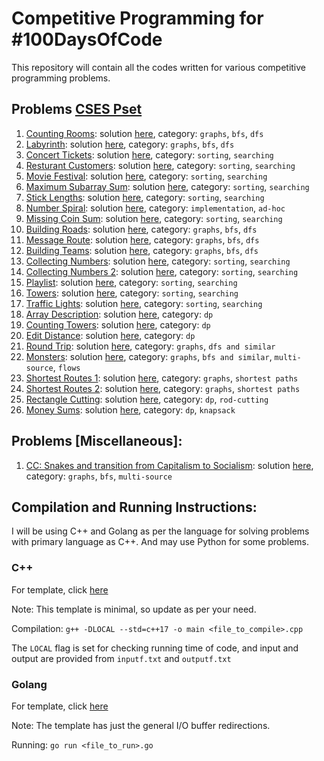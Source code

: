 # Competitive Programming for #100DaysOfCode

This repository will contain all the codes written for various competitive programming problems.

## Problems [CSES Pset](https://cses.fi/problemset/)

1. [Counting Rooms](https://cses.fi/problemset/task/1192): solution [here](/counting-rooms.cpp), category: `graphs`, `bfs`, `dfs`
2. [Labyrinth](https://cses.fi/problemset/task/1193): solution [here](/labyrinth.cpp), category: `graphs`, `bfs`, `dfs`
3. [Concert Tickets](https://cses.fi/problemset/task/1091): solution [here](/concert-tickets.cpp), category: `sorting`, `searching`
4. [Resturant Customers](https://cses.fi/problemset/task/1619): solution [here](/resturant-customers.cpp), category: `sorting`, `searching`
5. [Movie Festival](https://cses.fi/problemset/task/1629): solution [here](/movie-festival.cpp), category: `sorting`, `searching`
6. [Maximum Subarray Sum](https://cses.fi/problemset/task/1643): solution [here](/max-subarray-sum.cpp), category: `sorting`, `searching`
7. [Stick Lengths](https://cses.fi/problemset/task/1074): solution [here](/stick-lengths.cpp), category: `sorting`, `searching`
8. [Number Spiral](https://cses.fi/problemset/task/1071): solution [here](/number-spiral.cpp), category: `implementation`, `ad-hoc`
9. [Missing Coin Sum](https://cses.fi/problemset/task/2183): solution [here](/missing-coin-sum.cpp), category: `sorting`, `searching`
10. [Building Roads](https://cses.fi/problemset/task/1666): solution [here](/building-roads.cpp), category: `graphs`, `bfs`, `dfs`
11. [Message Route](https://cses.fi/problemset/task/1667): solution [here](/message-route.cpp), category: `graphs`, `bfs`, `dfs`
10. [Building Teams](https://cses.fi/problemset/task/1668): solution [here](/building-teams.cpp), category: `graphs`, `bfs`, `dfs`
11. [Collecting Numbers](https://cses.fi/problemset/task/2216): solution [here](/collecting-numbers.cpp), category: `sorting`, `searching`
12. [Collecting Numbers 2](https://cses.fi/problemset/task/2217): solution [here](/collecting-numbers-2.cpp), category: `sorting`, `searching`
13. [Playlist](https://cses.fi/problemset/task/1141): solution [here](/playlist.cpp), category: `sorting`, `searching`
14. [Towers](https://cses.fi/problemset/task/1073): solution [here](/towers.cpp), category: `sorting`, `searching`
15. [Traffic Lights](https://cses.fi/problemset/task/1163): solution [here](/traffic-lights.cpp), category: `sorting`, `searching`
16. [Array Description](https://cses.fi/problemset/task/1746): solution [here](/array-description.cpp), category: `dp`
17. [Counting Towers](https://cses.fi/problemset/task/2413): solution [here](/counting-towers.cpp), category: `dp`
18. [Edit Distance](https://cses.fi/problemset/task/1639): solution [here](/edit-distance.cpp), category: `dp`
19. [Round Trip](https://cses.fi/problemset/task/1669/): solution [here](/round-trip.cpp), category: `graphs`, `dfs and similar`
20. [Monsters](https://cses.fi/problemset/task/1194): solution [here](/monsters.cpp), category: `graphs`, `bfs and similar`, `multi-source`, `flows`
21. [Shortest Routes 1](https://cses.fi/problemset/task/1671): solution [here](/shortest-route-1.cpp), category: `graphs`, `shortest paths`
22. [Shortest Routes 2](https://cses.fi/problemset/task/1672): solution [here](/shortest-route-2.cpp), category: `graphs`, `shortest paths`
23. [Rectangle Cutting](https://cses.fi/problemset/task/1744): solution [here](/rectangle-cutting.cpp), category: `dp`, `rod-cutting`
24. [Money Sums](https://cses.fi/problemset/task/1745): solution [here](/money-sums.cpp), category: `dp`, `knapsack`


## Problems [Miscellaneous]:

1. [CC: Snakes and transition from Capitalism to Socialism](https://www.codechef.com/problems/SNSOCIAL): solution [here](/code-chef/SNSOCIAL.cpp), category: `graphs`, `bfs`, `multi-source`

## Compilation and Running Instructions:

I will be using C++ and Golang as per the language for solving problems with primary language as C++. And may use Python for some problems.

### **C++**

For template, click [here](https://gist.github.com/mehrankamal/e4809a531045caf5445770fc6311982f)

Note: This template is minimal, so update as per your need.

Compilation: `g++ -DLOCAL --std=c++17 -o main <file_to_compile>.cpp`

The `LOCAL` flag is set for checking running time of code, and input and output are provided from `inputf.txt` and `outputf.txt`

### **Golang**

For template, click [here](https://gist.github.com/mehrankamal/e4809a531045caf5445770fc6311982f)

Note: The template has just the general I/O buffer redirections.

Running: `go run <file_to_run>.go`
